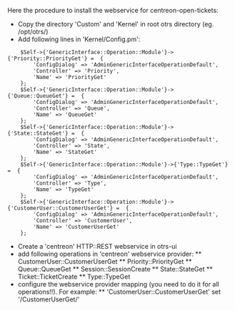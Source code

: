 
Here the procedure to install the webservice for centreon-open-tickets:
* Copy the directory 'Custom' and 'Kernel' in root otrs directory (eg. /opt/otrs/)
* Add following lines in 'Kernel/Config.pm':

```
    $Self->{'GenericInterface::Operation::Module'}->{'Priority::PriorityGet'} =  {
        'ConfigDialog' => 'AdminGenericInterfaceOperationDefault',
        'Controller' => 'Priority',
        'Name' => 'PriorityGet'
    };
    $Self->{'GenericInterface::Operation::Module'}->{'Queue::QueueGet'} =  {
        'ConfigDialog' => 'AdminGenericInterfaceOperationDefault',
        'Controller' => 'Queue',
        'Name' => 'QueueGet'
    };
    $Self->{'GenericInterface::Operation::Module'}->{'State::StateGet'} =  {
        'ConfigDialog' => 'AdminGenericInterfaceOperationDefault',
        'Controller' => 'State',
        'Name' => 'StateGet'
    };
    $Self->{'GenericInterface::Operation::Module'}->{'Type::TypeGet'} =  {
        'ConfigDialog' => 'AdminGenericInterfaceOperationDefault',
        'Controller' => 'Type',
        'Name' => 'TypeGet'
    };
    $Self->{'GenericInterface::Operation::Module'}->{'CustomerUser::CustomerUserGet'} =  {
        'ConfigDialog' => 'AdminGenericInterfaceOperationDefault',
        'Controller' => 'CustomerUser',
        'Name' => 'CustomerUserGet'
    };
```

* Create a 'centreon' HTTP::REST webservice in otrs-ui
* add following operations in 'centreon' webservice provider: 
** CustomerUser::CustomerUserGet
** Priority::PriorityGet 
** Queue::QueueGet
** Session::SessionCreate
** State::StateGet
** Ticket::TicketCreate
** Type::TypeGet
* configure the webservice provider mapping (you need to do it for all operations!!). For example: 
** 'CustomerUser::CustomerUserGet' set '/CustomerUserGet/'
